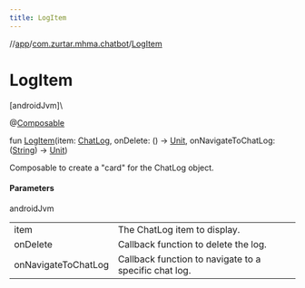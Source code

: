 ```yaml
---
title: LogItem
---
```

//[app](../../index.html)/[com.zurtar.mhma.chatbot](index.html)/[LogItem](-log-item.html)



# LogItem



[androidJvm]\




@[Composable](https://developer.android.com/reference/kotlin/androidx/compose/runtime/Composable.html)



fun [LogItem](-log-item.html)(item: [ChatLog](../com.zurtar.mhma.data/-chat-log/index.html), onDelete: () -&gt; [Unit](https://kotlinlang.org/api/core/kotlin-stdlib/kotlin/-unit/index.html), onNavigateToChatLog: ([String](https://kotlinlang.org/api/core/kotlin-stdlib/kotlin/-string/index.html)) -&gt; [Unit](https://kotlinlang.org/api/core/kotlin-stdlib/kotlin/-unit/index.html))



Composable to create a &quot;card&quot; for the ChatLog object.



#### Parameters


androidJvm

| | |
|---|---|
| item | The ChatLog item to display. |
| onDelete | Callback function to delete the log. |
| onNavigateToChatLog | Callback function to navigate to a specific chat log. |



